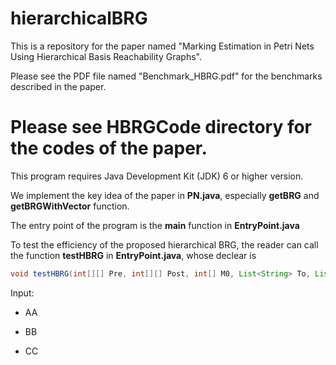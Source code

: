 # hierarchicalBRG

This is a repository for the paper named "Marking Estimation in Petri Nets Using Hierarchical Basis
Reachability Graphs".


Please see the PDF file named "Benchmark_HBRG.pdf" for the benchmarks described in the paper.

<h1>Please see HBRGCode directory for the codes of the paper.</h1>  

This program requires Java Development Kit (JDK) 6 or higher version.

We implement the key idea of the paper in <B>PN.java</B>, especially <B>getBRG</B> and <B>getBRGWithVector</B> function.

The entry point of the program is the <B>main</B> function in <B>EntryPoint.java</B>

To test the efficiency of the proposed hierarchical BRG, the reader can call the function <B>testHBRG</B> in <B>EntryPoint.java</B>, whose declear is

```java
void testHBRG(int[][] Pre, int[][] Post, int[] M0, List<String> To, List<String> Tpri)
```

  Input:
  * AA
  - BB
  * CC
